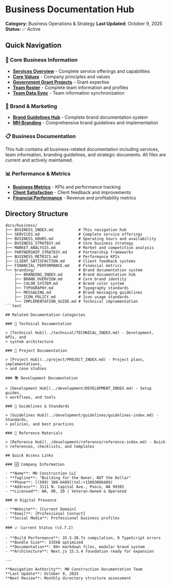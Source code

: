 # Business Documentation Hub

**Category:** Business Operations & Strategy
**Last Updated:** October 9, 2025
**Status:** ✅ Active

## Quick Navigation

### 🏢 Core Business Information

- [**Services Overview**](./SERVICES.md) - Complete service offerings and capabilities
- [**Core Values**](./CORE_VALUES.md) - Company principles and values
- [**Government Grant Projects**](./GOVERNMENT_GRANT_PROJECTS.md) - Grant expertise
- [**Team Roster**](./TEAM_ROSTER.md) - Complete team information and profiles
- [**Team Data Sync**](./TEAM_DATA_SYNC.md) - Team information synchronization

### 🎨 Brand & Marketing

- [**Brand Guidelines Hub**](./branding/BRANDING_INDEX.md) - Complete brand
  documentation system
- [**MH Branding**](./MH_BRANDING.md) - Comprehensive brand guidelines and implementation

### 📋 Business Documentation

This hub contains all business-related documentation including services, team
information, branding guidelines, and strategic documents. All files are current
and actively maintained.

### 📊 Performance & Metrics

- [**Business Metrics**](./BUSINESS_METRICS.md) - KPIs and performance tracking
- [**Client Satisfaction**](./CLIENT_SATISFACTION.md) - Client feedback and improvements
- [**Financial Performance**](./FINANCIAL_PERFORMANCE.md) - Revenue and
  profitability metrics

## Directory Structure

```text
docs/business/
├── BUSINESS_INDEX.md           # This navigation hub
├── SERVICES.md                 # Complete service offerings
├── BUSINESS_HOURS.md           # Operating hours and availability
├── BUSINESS_STRATEGY.md        # Core business strategy
├── MARKET_ANALYSIS.md          # Market and competitive analysis
├── PARTNERSHIP_STRATEGY.md     # Partnership frameworks
├── BUSINESS_METRICS.md         # Performance KPIs
├── CLIENT_SATISFACTION.md      # Client feedback systems
├── FINANCIAL_PERFORMANCE.md    # Financial metrics
└── branding/                   # Brand documentation system
    ├── BRANDING_INDEX.md       # Brand documentation hub
    ├── BRAND_OVERVIEW.md       # Core brand identity
    ├── COLOR_SYSTEM.md         # Brand color system
    ├── TYPOGRAPHY.md           # Typography standards
    ├── MESSAGING.md            # Brand messaging guidelines
    ├── ICON_POLICY.md          # Icon usage standards
    └── IMPLEMENTATION_GUIDE.md # Technical implementation
```text

## Related Documentation Categories

### 🔧 Technical Documentation

> [Technical Hub](../technical/TECHNICAL_INDEX.md) - Development, APIs, and
> system architecture

### 📝 Project Documentation

> [Project Hub](../project/PROJECT_INDEX.md) - Project plans, implementations,
> and case studies

### 📚 Development Documentation

> [Development Hub](../development/DEVELOPMENT_INDEX.md) - Setup guides,
> workflows, and tools

### 📖 Guidelines & Standards

> [Guidelines Hub](../development/guidelines/guidelines-index.md) - Standards,
> policies, and best practices

### 📑 Reference Materials

> [Reference Hub](../development/reference/reference-index.md) - Quick
> references, checklists, and templates

## Quick Access Links

### 🆔 Company Information

- **Name**: MH Construction LLC
- **Tagline**: "Building for the Owner, NOT the Dollar"
- **Phone**: [(509) 308-6489](tel:+15093086489)
- **Address**: 3111 N. Capital Ave., Pasco, WA 99301
- **Licensed**: WA, OR, ID | Veteran-Owned & Operated

### 🌐 Digital Presence

- **Website**: [Current Domain]
- **Email**: [Professional Contact]
- **Social Media**: Professional business profiles

### 📈 Current Status (v3.7.2)

- **Build Performance**: 35.5-38.7s compilation, 0 TypeScript errors
- **Bundle Size**: 535kB optimized
- **Documentation**: 89+ markdown files, modular brand system
- **Architecture**: Next.js 15.5.4 foundation ready for expansion

---

**Navigation Authority**: MH Construction Documentation Team
**Last Update**: October 9, 2025
**Next Review**: Monthly directory structure assessment
